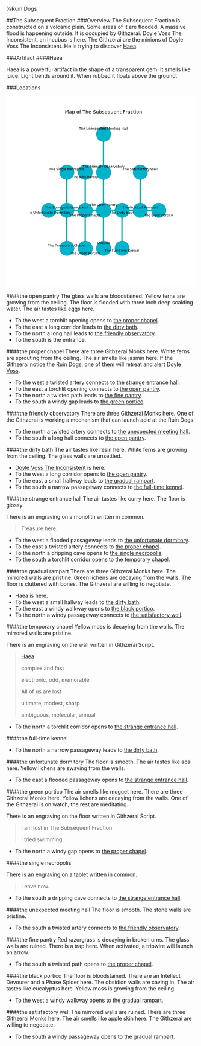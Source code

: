 %Ruin Dogs

##The Subsequent Fraction
###Overview
The Subsequent Fraction is constructed on a volcanic plain. Some areas of it are flooded. A massive flood is happening outside. It is occupied by Githzerai. <a name="Doyle-Voss-The-Inconsistent"></a>Doyle Voss The Inconsistent, an Incubus is here. The Githzerai are the minions of Doyle Voss The Inconsistent. He  is trying to discover [Haea](#Haea). 



###Artifact
####<a name="Haea"></a>Haea


Haea is a powerful artifact in the shape of a transparent gem. It smells like juice. Light bends around it. When rubbed it floats above the ground. 





###Locations


![](../v2/images/The-Subsequent-Fraction.png)

####<a name="the-open-pantry"></a>the open pantry
The glass walls are bloodstained. Yellow ferns are growing from the ceiling. The floor is flooded with three inch deep scalding water. The air tastes like eggs here. 



* To the west a torchlit opening opens to [the proper chapel](#the-proper-chapel).
* To the east a long corridor leads to [the dirty bath](#the-dirty-bath).
* To the north a long hall leads to [the friendly observatory](#the-friendly-observatory).
* To the south is the entrance.


####<a name="the-proper-chapel"></a>the proper chapel
There are three Githzerai Monks here. White ferns are sprouting from the ceiling. The air smells like jasmin here. If the Githzerai notice the Ruin Dogs, one of them will retreat and alert [Doyle Voss](#Doyle-Voss). 



* To the west a twisted artery connects to [the strange entrance hall](#the-strange-entrance-hall).
* To the east a torchlit opening connects to [the open pantry](#the-open-pantry).
* To the north a twisted path leads to [the fine pantry](#the-fine-pantry).
* To the south a windy gap leads to [the green portico](#the-green-portico).


####<a name="the-friendly-observatory"></a>the friendly observatory
There are three Githzerai Monks here. One of the Githzerai is working a mechanism that can launch acid at the Ruin Dogs. 



* To the north a twisted artery connects to [the unexpected meeting hall](#the-unexpected-meeting-hall).
* To the south a long hall connects to [the open pantry](#the-open-pantry).


####<a name="the-dirty-bath"></a>the dirty bath
The air tastes like resin here. White ferns are growing from the ceiling. The glass walls are unsettled. 



* [Doyle Voss The Inconsistent](#Doyle-Voss-The-Inconsistent) is here.
* To the west a long corridor opens to [the open pantry](#the-open-pantry).
* To the east a small hallway leads to [the gradual rampart](#the-gradual-rampart).
* To the south a narrow passageway connects to [the full-time kennel](#the-full-time-kennel).


####<a name="the-strange-entrance-hall"></a>the strange entrance hall
The air tastes like curry here. The floor is glossy. 

There is an engraving on a monolith written in common. 

> Treasure here.
>


* To the west a flooded passageway leads to [the unfortunate dormitory](#the-unfortunate-dormitory).
* To the east a twisted artery connects to [the proper chapel](#the-proper-chapel).
* To the north a dripping cave opens to [the single necropolis](#the-single-necropolis).
* To the south a torchlit corridor opens to [the temporary chapel](#the-temporary-chapel).


####<a name="the-gradual-rampart"></a>the gradual rampart
There are three Githzerai Monks here. The mirrored walls are pristine. Green lichens are decaying from the walls. The floor is cluttered with bones. The Githzerai are willing to negotiate. 



* [Haea](#Haea) is here.
* To the west a small hallway leads to [the dirty bath](#the-dirty-bath).
* To the east a windy walkway opens to [the black portico](#the-black-portico).
* To the north a windy passageway connects to [the satisfactory well](#the-satisfactory-well).


####<a name="the-temporary-chapel"></a>the temporary chapel
Yellow moss is decaying from the walls. The mirrored walls are pristine. 

There is an engraving on the wall written in Githzerai Script. 

> [Haea](#Haea)
>
> complex and fast
>
> electronic, odd, memorable
>
> All of us are lost
>
> ultimate, modest, sharp
>
> ambiguous, molecular, annual
>


* To the north a torchlit corridor opens to [the strange entrance hall](#the-strange-entrance-hall).


####<a name="the-full-time-kennel"></a>the full-time kennel




* To the north a narrow passageway leads to [the dirty bath](#the-dirty-bath).


####<a name="the-unfortunate-dormitory"></a>the unfortunate dormitory
The floor is smooth. The air tastes like acai here. Yellow lichens are swaying from the walls. 



* To the east a flooded passageway opens to [the strange entrance hall](#the-strange-entrance-hall).


####<a name="the-green-portico"></a>the green portico
The air smells like muguet here. There are three Githzerai Monks here. Yellow lichens are decaying from the walls. One of the Githzerai is on watch, the rest are meditating. 

There is an engraving on the floor written in Githzerai Script. 

> I am lost in The Subsequent Fraction.
>
> I tried swimming.
>


* To the north a windy gap opens to [the proper chapel](#the-proper-chapel).


####<a name="the-single-necropolis"></a>the single necropolis


There is an engraving on a tablet written in common. 

> Leave now.
>


* To the south a dripping cave connects to [the strange entrance hall](#the-strange-entrance-hall).


####<a name="the-unexpected-meeting-hall"></a>the unexpected meeting hall
The floor is smooth. The stone walls are pristine. 



* To the south a twisted artery connects to [the friendly observatory](#the-friendly-observatory).


####<a name="the-fine-pantry"></a>the fine pantry
Red razorgrass is decaying in broken urns. The glass walls are ruined. There is a trap here. When activated, a tripwire will launch an arrow. 



* To the south a twisted path opens to [the proper chapel](#the-proper-chapel).


####<a name="the-black-portico"></a>the black portico
The floor is bloodstained. There are an Intellect Devourer and a Phase Spider here. The obsidion walls are caving in. The air tastes like eucalyptus here. Yellow moss is growing from the ceiling. 



* To the west a windy walkway opens to [the gradual rampart](#the-gradual-rampart).


####<a name="the-satisfactory-well"></a>the satisfactory well
The mirrored walls are ruined. There are three Githzerai Monks here. The air smells like apple skin here. The Githzerai are willing to negotiate. 



* To the south a windy passageway opens to [the gradual rampart](#the-gradual-rampart).


